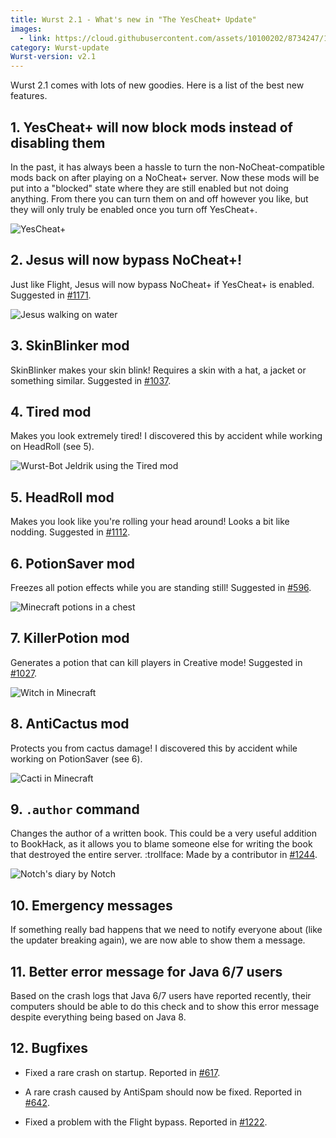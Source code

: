 ```yaml
---
title: Wurst 2.1 - What's new in "The YesCheat+ Update"
images:
  - link: https://cloud.githubusercontent.com/assets/10100202/8734247/16ef79f0-2c09-11e5-98df-38bce275f359.jpg
category: Wurst-update
Wurst-version: v2.1
---
```

<p class="lead">
  Wurst 2.1 comes with lots of new goodies. Here is a list of the best new features.
</p>

## 1. YesCheat+ will now block mods instead of disabling them
In the past, it has always been a hassle to turn the non-NoCheat-compatible mods back on after playing on a NoCheat+ server. Now these mods will be put into a "blocked" state where they are still enabled but not doing anything. From there you can turn them on and off however you like, but they will only truly be enabled once you turn off YesCheat+.

![YesCheat+](https://cloud.githubusercontent.com/assets/10100202/8748370/4c450dc2-2c9a-11e5-982f-1856c9fc8129.jpg)

## 2. Jesus will now bypass NoCheat+!
Just like Flight, Jesus will now bypass NoCheat+ if YesCheat+ is enabled. Suggested in [#1171](https://github.com/Wurst-Imperium/Wurst-Client/issues/1171).

![Jesus walking on water](https://cloud.githubusercontent.com/assets/10100202/8748365/4c2a8e20-2c9a-11e5-808b-48a559174e11.jpg)

## 3. SkinBlinker mod
SkinBlinker makes your skin blink! Requires a skin with a hat, a jacket or something similar. Suggested in [#1037](https://github.com/Wurst-Imperium/Wurst-Client/issues/1037).

## 4. Tired mod
Makes you look extremely tired! I discovered this by accident while working on HeadRoll (see 5).

![Wurst-Bot Jeldrik using the Tired mod](https://cloud.githubusercontent.com/assets/10100202/8747093/f7dfc7f4-2c8f-11e5-9653-2862dd07d9e0.gif)

## 5. HeadRoll mod
Makes you look like you're rolling your head around! Looks a bit like nodding. Suggested in [#1112](https://github.com/Wurst-Imperium/Wurst-Client/issues/1112).

## 6. PotionSaver mod
Freezes all potion effects while you are standing still! Suggested in [#596](https://github.com/Wurst-Imperium/Wurst-Client/issues/596).

![Minecraft potions in a chest](https://cloud.githubusercontent.com/assets/10100202/8748366/4c32a01a-2c9a-11e5-873e-82b4e631097b.jpg)

## 7. KillerPotion mod
Generates a potion that can kill players in Creative mode! Suggested in [#1027](https://github.com/Wurst-Imperium/Wurst-Client/issues/1027).

![Witch in Minecraft](https://cloud.githubusercontent.com/assets/10100202/8748367/4c356fc0-2c9a-11e5-9067-6d9ed64024df.jpg)

## 8. AntiCactus mod
Protects you from cactus damage! I discovered this by accident while working on PotionSaver (see 6).

![Cacti in Minecraft](https://cloud.githubusercontent.com/assets/10100202/8748368/4c397f0c-2c9a-11e5-9299-02d9f030bdc7.jpg)

## 9. `.author` command
Changes the author of a written book. This could be a very useful addition to BookHack, as it allows you to blame someone else for writing the book that destroyed the entire server. :trollface: Made by a contributor in [#1244](https://github.com/Wurst-Imperium/Wurst-Client/pull/1244).

![Notch's diary by Notch](https://cloud.githubusercontent.com/assets/10100202/8748369/4c3f8f0a-2c9a-11e5-9ea2-97d6591393cc.jpg)

## 10. Emergency messages
If something really bad happens that we need to notify everyone about (like the updater breaking again), we are now able to show them a message.

## 11. Better error message for Java 6/7 users
Based on the crash logs that Java 6/7 users have reported recently, their computers should be able to do this check and to show this error message despite everything being based on Java 8.

## 12. Bugfixes
- Fixed a rare crash on startup. Reported in [#617](https://github.com/Wurst-Imperium/Wurst-Client/issues/617).

- A rare crash caused by AntiSpam should now be fixed. Reported in [#642](https://github.com/Wurst-Imperium/Wurst-Client/issues/642).

- Fixed a problem with the Flight bypass. Reported in [#1222](https://github.com/Wurst-Imperium/Wurst-Client/issues/1222).
